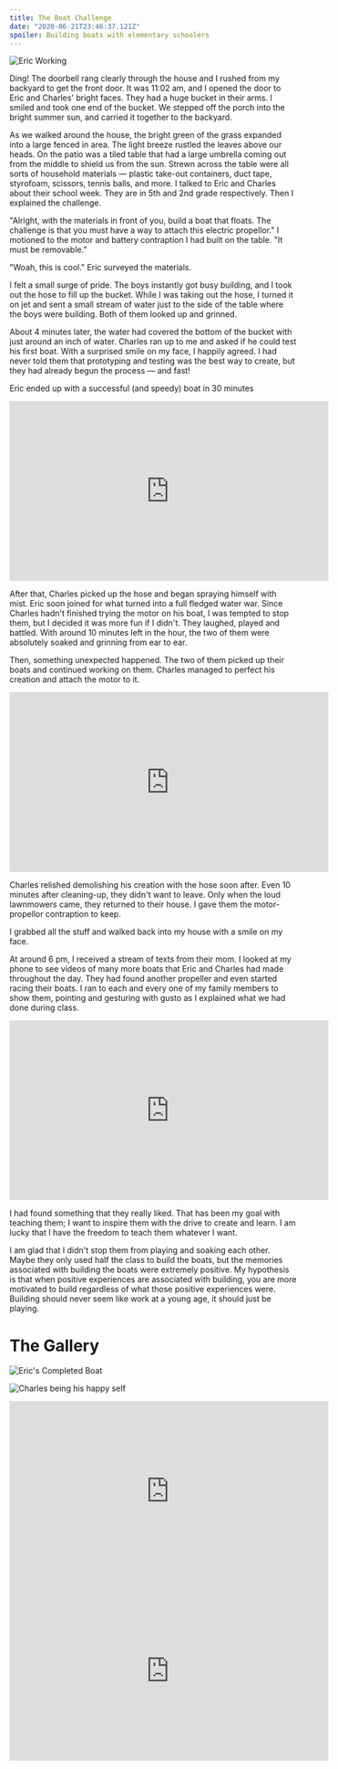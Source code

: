 ```yaml
---
title: The Boat Challenge
date: "2020-06-21T23:46:37.121Z"
spoiler: Building boats with elementary schoolers
---
```


![Eric Working](EricWorking.jpg)

Ding! The doorbell rang clearly through the house and I rushed from my backyard to get the front door. It was 11:02 am, and I opened the door to Eric and Charles' bright faces. They had a huge bucket in their arms. I smiled and took one end of the bucket. We stepped off the porch into the bright summer sun, and carried it together to the backyard. 

As we walked around the house, the bright green of the grass expanded into a large fenced in area. The light breeze rustled the leaves above our heads. On the patio was a tiled table that had a large umbrella coming out from the middle to shield us from the sun. Strewn across the table were all sorts of household materials — plastic take-out containers, duct tape, styrofoam, scissors, tennis balls, and more. I talked to Eric and Charles about their school week. They are in 5th and 2nd grade respectively. Then I explained the challenge. 

"Alright, with the materials in front of you, build a boat that floats. The challenge is that you must have a way to attach this electric propellor." I motioned to the motor and battery contraption I had built on the table. "It must be removable."

"Woah, this is cool." Eric surveyed the materials.

I felt a small surge of pride. The boys instantly got busy building, and I took out the hose to fill up the bucket. While I was taking out the hose, I turned it on jet and sent a small stream of water just to the side of the table where the boys were building. Both of them looked up and grinned. 

About 4 minutes later, the water had covered the bottom of the bucket with just around an inch of water. Charles ran up to me and asked if he could test his first boat. With a surprised smile on my face, I happily agreed. I had never told them that prototyping and testing was the best way to create, but they had already begun the process — and fast! 

Eric ended up with a successful (and speedy) boat in 30 minutes

<iframe width="560" height="315" src="https://www.youtube.com/embed/caq0kS3Sxwk" frameborder="0" allow="accelerometer; autoplay; encrypted-media; gyroscope; picture-in-picture" allowfullscreen></iframe>


After that, Charles picked up the hose and began spraying himself with mist. Eric soon joined for what turned into a full fledged water war. Since Charles hadn't finished trying the motor on his boat, I was tempted to stop them, but I decided it was more fun if I didn't. They laughed, played and battled. With around 10 minutes left in the hour, the two of them were absolutely soaked and grinning from ear to ear. 

Then, something unexpected happened. The two of them picked up their boats and continued working on them. Charles managed to perfect his creation and attach the motor to it. 

<iframe width="560" height="315" src="https://www.youtube.com/embed/hrF-fg4fwDE" frameborder="0" allow="accelerometer; autoplay; encrypted-media; gyroscope; picture-in-picture" allowfullscreen></iframe>

Charles relished demolishing his creation with the hose soon after. Even 10 minutes after cleaning-up, they didn't want to leave. Only when the loud lawnmowers came, they returned to their house. I gave them the motor-propellor contraption to keep. 

I grabbed all the stuff and walked back into my house with a smile on my face. 

At around 6 pm, I received a stream of texts from their mom. I looked at my phone to see videos of many more boats that Eric and Charles had made throughout the day. They had found another propeller and even started racing their boats. I ran to each and every one of my family members to show them, pointing and gesturing with gusto as I explained what we had done during class. 

<iframe width="560" height="315" src="https://www.youtube.com/embed/TIRewlWBdGs" frameborder="0" allow="accelerometer; autoplay; encrypted-media; gyroscope; picture-in-picture" allowfullscreen></iframe>

I had found something that they really liked. That has been my goal with teaching them; I want to inspire them with the drive to create and learn. I am lucky that I have the freedom to teach them whatever I want. 

I am glad that I didn't stop them from playing and soaking each other. Maybe they only used half the class to build the boats, but the memories associated with building the boats were extremely positive. My hypothesis is that when positive experiences are associated with building, you are more motivated to build regardless of what those positive experiences were. Building should never seem like work at a young age, it should just be playing.

# The Gallery
![Eric's Completed Boat](EricBoat.jpg)

![Charles being his happy self](CharlesHappy.jpg)

<iframe width="560" height="315" src="https://www.youtube.com/embed/JLaLWatfOWc" frameborder="0" allow="accelerometer; autoplay; encrypted-media; gyroscope; picture-in-picture" allowfullscreen></iframe>

<iframe width="560" height="315" src="https://www.youtube.com/embed/8u4I8ggern4" frameborder="0" allow="accelerometer; autoplay; encrypted-media; gyroscope; picture-in-picture" allowfullscreen></iframe>